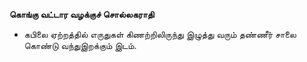 **கொங்கு வட்டார வழக்குச் சொல்லகராதி**
- கபிலை ஏற்றத்தில் எருதுகள் கிணற்றிலிருந்து இழுத்து வரும் தண்ணீர் சாலை கொண்டு வந்துஇறக்கும் இடம்.

